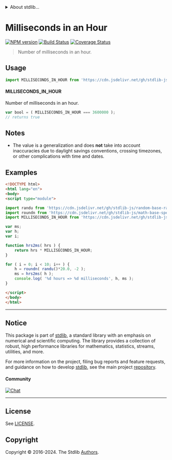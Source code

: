 <!--

@license Apache-2.0

Copyright (c) 2018 The Stdlib Authors.

Licensed under the Apache License, Version 2.0 (the "License");
you may not use this file except in compliance with the License.
You may obtain a copy of the License at

   http://www.apache.org/licenses/LICENSE-2.0

Unless required by applicable law or agreed to in writing, software
distributed under the License is distributed on an "AS IS" BASIS,
WITHOUT WARRANTIES OR CONDITIONS OF ANY KIND, either express or implied.
See the License for the specific language governing permissions and
limitations under the License.

-->


<details>
  <summary>
    About stdlib...
  </summary>
  <p>We believe in a future in which the web is a preferred environment for numerical computation. To help realize this future, we've built stdlib. stdlib is a standard library, with an emphasis on numerical and scientific computation, written in JavaScript (and C) for execution in browsers and in Node.js.</p>
  <p>The library is fully decomposable, being architected in such a way that you can swap out and mix and match APIs and functionality to cater to your exact preferences and use cases.</p>
  <p>When you use stdlib, you can be absolutely certain that you are using the most thorough, rigorous, well-written, studied, documented, tested, measured, and high-quality code out there.</p>
  <p>To join us in bringing numerical computing to the web, get started by checking us out on <a href="https://github.com/stdlib-js/stdlib">GitHub</a>, and please consider <a href="https://opencollective.com/stdlib">financially supporting stdlib</a>. We greatly appreciate your continued support!</p>
</details>

# Milliseconds in an Hour

[![NPM version][npm-image]][npm-url] [![Build Status][test-image]][test-url] [![Coverage Status][coverage-image]][coverage-url] <!-- [![dependencies][dependencies-image]][dependencies-url] -->

> Number of milliseconds in an hour.



<section class="usage">

## Usage

```javascript
import MILLISECONDS_IN_HOUR from 'https://cdn.jsdelivr.net/gh/stdlib-js/constants-time-milliseconds-in-hour@v0.3.1-esm/index.mjs';
```

#### MILLISECONDS_IN_HOUR

Number of milliseconds in an hour.

```javascript
var bool = ( MILLISECONDS_IN_HOUR === 3600000 );
// returns true
```

</section>

<!-- /.usage -->

<section class="notes">

## Notes

-   The value is a generalization and does **not** take into account inaccuracies due to daylight savings conventions, crossing timezones, or other complications with time and dates. 

</section>

<!-- /.notes -->

<section class="examples">

## Examples

<!-- eslint no-undef: "error" -->

```html
<!DOCTYPE html>
<html lang="en">
<body>
<script type="module">

import randu from 'https://cdn.jsdelivr.net/gh/stdlib-js/random-base-randu@esm/index.mjs';
import roundn from 'https://cdn.jsdelivr.net/gh/stdlib-js/math-base-special-roundn@esm/index.mjs';
import MILLISECONDS_IN_HOUR from 'https://cdn.jsdelivr.net/gh/stdlib-js/constants-time-milliseconds-in-hour@v0.3.1-esm/index.mjs';

var ms;
var h;
var i;

function hrs2ms( hrs ) {
    return hrs * MILLISECONDS_IN_HOUR;
}

for ( i = 0; i < 10; i++ ) {
    h = roundn( randu()*20.0, -2 );
    ms = hrs2ms( h );
    console.log( '%d hours => %d milliseconds', h, ms );
}

</script>
</body>
</html>
```

</section>

<!-- /.examples -->

<!-- Section for related `stdlib` packages. Do not manually edit this section, as it is automatically populated. -->

<section class="related">

</section>

<!-- /.related -->

<!-- Section for all links. Make sure to keep an empty line after the `section` element and another before the `/section` close. -->


<section class="main-repo" >

* * *

## Notice

This package is part of [stdlib][stdlib], a standard library with an emphasis on numerical and scientific computing. The library provides a collection of robust, high performance libraries for mathematics, statistics, streams, utilities, and more.

For more information on the project, filing bug reports and feature requests, and guidance on how to develop [stdlib][stdlib], see the main project [repository][stdlib].

#### Community

[![Chat][chat-image]][chat-url]

---

## License

See [LICENSE][stdlib-license].


## Copyright

Copyright &copy; 2016-2024. The Stdlib [Authors][stdlib-authors].

</section>

<!-- /.stdlib -->

<!-- Section for all links. Make sure to keep an empty line after the `section` element and another before the `/section` close. -->

<section class="links">

[npm-image]: http://img.shields.io/npm/v/@stdlib/constants-time-milliseconds-in-hour.svg
[npm-url]: https://npmjs.org/package/@stdlib/constants-time-milliseconds-in-hour

[test-image]: https://github.com/stdlib-js/constants-time-milliseconds-in-hour/actions/workflows/test.yml/badge.svg?branch=v0.3.1
[test-url]: https://github.com/stdlib-js/constants-time-milliseconds-in-hour/actions/workflows/test.yml?query=branch:v0.3.1

[coverage-image]: https://img.shields.io/codecov/c/github/stdlib-js/constants-time-milliseconds-in-hour/main.svg
[coverage-url]: https://codecov.io/github/stdlib-js/constants-time-milliseconds-in-hour?branch=main

<!--

[dependencies-image]: https://img.shields.io/david/stdlib-js/constants-time-milliseconds-in-hour.svg
[dependencies-url]: https://david-dm.org/stdlib-js/constants-time-milliseconds-in-hour/main

-->

[chat-image]: https://img.shields.io/gitter/room/stdlib-js/stdlib.svg
[chat-url]: https://app.gitter.im/#/room/#stdlib-js_stdlib:gitter.im

[stdlib]: https://github.com/stdlib-js/stdlib

[stdlib-authors]: https://github.com/stdlib-js/stdlib/graphs/contributors

[umd]: https://github.com/umdjs/umd
[es-module]: https://developer.mozilla.org/en-US/docs/Web/JavaScript/Guide/Modules

[deno-url]: https://github.com/stdlib-js/constants-time-milliseconds-in-hour/tree/deno
[deno-readme]: https://github.com/stdlib-js/constants-time-milliseconds-in-hour/blob/deno/README.md
[umd-url]: https://github.com/stdlib-js/constants-time-milliseconds-in-hour/tree/umd
[umd-readme]: https://github.com/stdlib-js/constants-time-milliseconds-in-hour/blob/umd/README.md
[esm-url]: https://github.com/stdlib-js/constants-time-milliseconds-in-hour/tree/esm
[esm-readme]: https://github.com/stdlib-js/constants-time-milliseconds-in-hour/blob/esm/README.md
[branches-url]: https://github.com/stdlib-js/constants-time-milliseconds-in-hour/blob/main/branches.md

[stdlib-license]: https://raw.githubusercontent.com/stdlib-js/constants-time-milliseconds-in-hour/main/LICENSE

</section>

<!-- /.links -->

